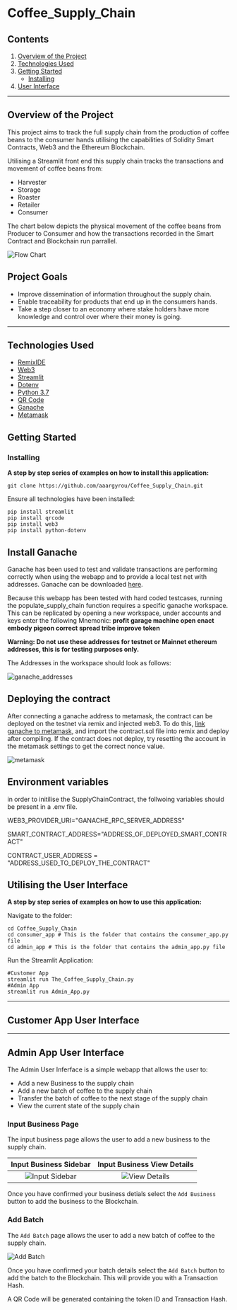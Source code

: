 # Coffee_Supply_Chain

## Contents
1. [Overview of the Project](#overview-of-the-project)
2. [Technologies Used](#technologies-used)
3. [Getting Started](#getting-started)
    * [Installing](#installing)
4. [User Interface](#utilising-the-user-interface)


---
## Overview of the Project

This project aims to track the full supply chain from the production of coffee beans to the consumer hands utilising the capabilities of Solidity Smart Contracts, Web3 and the Ethereum Blockchain. 

Utilising a Streamlit front end this supply chain tracks the transactions and movement of coffee beans from:
* Harvester
* Storage
* Roaster
* Retailer
* Consumer

The chart below depicts the physical movement of the coffee beans from Producer to Consumer and how the transactions recorded in the Smart Contract and Blockchain run parrallel. 

![Flow Chart](./Images/flow_structure.png)


## Project Goals
* Improve dissemination of information throughout the supply chain.
* Enable traceability for products that end up in the consumers hands.
* Take a step closer to an economy where stake holders have more knowledge and  control over where their money is going.

---

## Technologies Used

* [RemixIDE](https://remix-project.org/)
* [Web3](https://web3py.readthedocs.io/en/stable)
* [Streamlit](https://streamlit.io/)
* [Dotenv](https://pypi.org/project/python-dotenv/)
* [Python 3.7]()
* [QR Code](https://pypi.org/project/qrcode/)
* [Ganache](https://trufflesuite.com/ganache/)
* [Metamask](https://metamask.io/)


## Getting Started
### Installing
**A step by step series of examples on how to install this application:**

	git clone https://github.com/aaargyrou/Coffee_Supply_Chain.git

Ensure all technologies have been installed:

    pip install streamlit
    pip install qrcode
    pip install web3
    pip install python-dotenv

## Install Ganache
Ganache has been used to test and validate transactions are performing correctly when using the webapp and to provide a local test net with addresses. 
Ganache can be downloaded [here](https://trufflesuite.com/ganache/).

Because this webapp has been tested with hard coded testcases, running the populate_supply_chain function requires a specific ganache workspace. This can be replicated by opening a new workspace, under accounts and keys enter the following Mnemonic: **profit garage machine open enact embody pigeon correct spread tribe improve token**

**Warning: Do not use these addresses for testnet or Mainnet ethereum addresses, this is for testing purposes only.**

The Addresses in the workspace should look as follows:

![ganache_addresses](Images/ganache_screenshot.png)


## Deploying the contract
After connecting a ganache address to metamask, the contract can be deployed on the testnet via remix and injected web3. To do this, [link ganache to metamask](https://dapp-world.com/blogs/01/how-to-connect-ganache-with-metamask-and-deploy-smart-contracts-on-remix-without-1619847868947), and import the contract.sol file into remix and deploy after compiling. If the contract does not deploy, try resetting the account in the metamask settings to get the correct nonce value.

![metamask](Images/contract_deploy.png)


## Environment variables
in order to initilise the SupplyChainContract, the follwoing variables should be present in a .env 
file.

WEB3_PROVIDER_URI="GANACHE_RPC_SERVER_ADDRESS"

SMART_CONTRACT_ADDRESS="ADDRESS_OF_DEPLOYED_SMART_CONTRACT"

CONTRACT_USER_ADDRESS = "ADDRESS_USED_TO_DEPLOY_THE_CONTRACT"

## Utilising the User Interface
**A step by step series of examples on how to use this application:**

Navigate to the folder:

    cd Coffee_Supply_Chain
    cd consumer_app # This is the folder that contains the consumer_app.py file
    cd admin_app # This is the folder that contains the admin_app.py file


Run the Streamlit Application:

    #Customer App
    streamlit run The_Coffee_Supply_Chain.py
    #Admin App
    streamlit run Admin_App.py

---

## Customer App User Interface


---
## Admin App User Interface
The Admin User Inferface is a simple webapp that allows the user to:
* Add a new Business to the supply chain
* Add a new batch of coffee to the supply chain
* Transfer the batch of coffee to the next stage of the supply chain
* View the current state of the supply chain


### **Input Business Page**
The input business page allows the user to add a new business to the supply chain.

Input Business Sidebar             |  Input Business View Details
:-------------------------:|:-------------------------:
![Input Sidebar](Images/admin_input_sidebar.png)   |  ![View Details](Images/admin_input_viewdetails.png)

Once you have confirmed your business detials select the `Add Business` button to add the business to the Blockchain.

### **Add Batch**
The `Add Batch` page allows the user to add a new batch of coffee to the supply chain.

![Add Batch](Images/admin_addbatch.png)

Once you have confirmed your batch details select the `Add Batch` button to add the batch to the Blockchain. This will provide you with a Transaction Hash.

A QR Code will be generated containing the token ID and Transaction Hash.